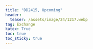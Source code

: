 ```yaml
---
title: "DD2415, Upcoming"
header:
  teaser: /assets/image/24/1217.webp
tag: Exchange
katex: True
toc: true
toc_sticky: true
---
```

